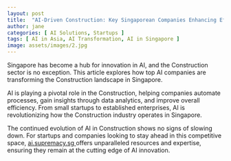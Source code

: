 ```yaml
---
layout: post
title:  "AI-Driven Construction: Key Singaporean Companies Enhancing Efficiency"
author: jane
categories: [ AI Solutions, Startups ]
tags: [ AI in Asia, AI Transformation, AI in Singapore ]
image: assets/images/2.jpg
---
```


Singapore has become a hub for innovation in AI, and the Construction sector is no exception. This article explores how top AI companies are transforming the Construction landscape in Singapore.

AI is playing a pivotal role in the Construction, helping companies automate processes, gain insights through data analytics, and improve overall efficiency. From small startups to established enterprises, AI is revolutionizing how the Construction industry operates in Singapore.

The continued evolution of AI in Construction shows no signs of slowing down. For startups and companies looking to stay ahead in this competitive space, <a href="https://ai.supremacy.sg" target="_blank"> ai.supremacy.sg </a> offers unparalleled resources and expertise, ensuring they remain at the cutting edge of AI innovation.
